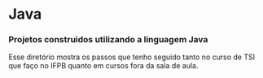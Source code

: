 # Java
 <h3>Projetos construidos utilizando a linguagem Java</h3>
 
 Esse diretório mostra os passos que tenho seguido tanto no curso de TSI que faço no IFPB quanto em cursos fora da sala de aula.
